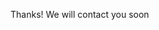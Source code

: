 Thanks! We will contact you soon
<!--
<p>👉 Click on the link below to make your own copy of the Plastilinn Business Plan template and follow the instructions within the document:</p>

<a href="https://docs.google.com/document/d/1hZoxLxA35uPPNICqaKX-MnQN7w-AsnZQyxUS3c_IztQ/copy" target="_blank">Make your own copy of the Plastilinn Business Plan</a>

<iframe width="560" height="420" src="https://www.youtube.com/embed/4j7zdngUxpk?si=DkVqGXhgJERdad0E" title="YouTube video player" frameborder="0" allow="accelerometer; autoplay; clipboard-write; encrypted-media; gyroscope; picture-in-picture; web-share" referrerpolicy="strict-origin-when-cross-origin" allowfullscreen></iframe>
-->
